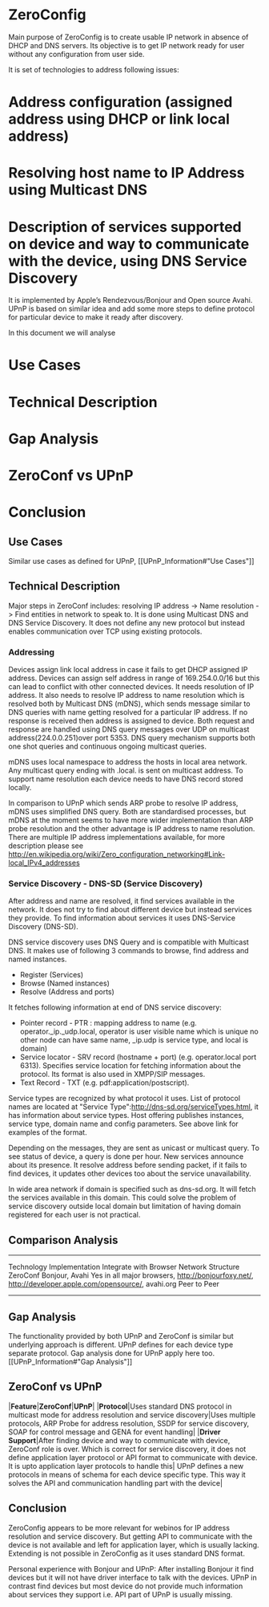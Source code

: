ZeroConfig
==========

Main purpose of ZeroConfig is to create usable IP network in absence of DHCP and DNS servers. Its objective is to get IP network ready for user without any configuration from user side.

It is set of technologies to address following issues:
# Address configuration (assigned address using DHCP or link local address)
# Resolving host name to IP Address using Multicast DNS
# Description of services supported on device and way to communicate with the device, using DNS Service Discovery

It is implemented by Apple’s Rendezvous/Bonjour and Open source Avahi. UPnP is based on similar idea and add some more steps to define protocol for particular device to make it ready after discovery.

In this document we will analyse
# Use Cases
# Technical Description
# Gap Analysis
# ZeroConf vs UPnP
# Conclusion

Use Cases
---------

Similar use cases as defined for UPnP, [[UPnP_Information#"Use Cases"]]

Technical Description
---------------------

Major steps in ZeroConf includes: resolving IP address -> Name resolution -> Find entities in network to speak to. It is done using Multicast DNS and DNS Service Discovery. It does not define any new protocol but instead enables communication over TCP using existing protocols.

### Addressing

Devices assign link local address in case it fails to get DHCP assigned IP address. Devices can assign self address in range of 169.254.0.0/16 but this can lead to conflict with other connected devices. It needs resolution of IP address. It also needs to resolve IP address to name resolution which is resolved both by Multicast DNS (mDNS), which sends message similar to DNS queries with name getting resolved for a particular IP address. If no response is received then address is assigned to device. Both request and response are handled using DNS query messages over UDP on multicast address(224.0.0.251)over port 5353. DNS query mechanism supports both one shot queries and continuous ongoing multicast queries.

mDNS uses local namespace to address the hosts in local area network. Any multicast query ending with .local. is sent on multicast address. To support name resolution each device needs to have DNS record stored locally.

In comparison to UPnP which sends ARP probe to resolve IP address, mDNS uses simplified DNS query. Both are standardised processes, but mDNS at the moment seems to have more wider implementation than ARP probe resolution and the other advantage is IP address to name resolution. There are multiple IP address implementations available, for more description please see http://en.wikipedia.org/wiki/Zero_configuration_networking#Link-local_IPv4_addresses

### Service Discovery - DNS-SD (Service Discovery)

After address and name are resolved, it find services available in the network. It does not try to find about different device but instead services they provide. To find information about services it uses DNS-Service Discovery (DNS-SD).

DNS service discovery uses DNS Query and is compatible with Multicast DNS. It makes use of following 3 commands to browse, find address and named instances.
* Register (Services)
* Browse (Named instances)
* Resolve (Address and ports)

It fetches following information at end of DNS service discovery:
* Pointer record - PTR : mapping address to name (e.g. operator._ip._udp.local, operator is user visible name which is unique no other node can have same name, _ip.udp is service type, and local is domain)
* Service locator - SRV record (hostname + port) (e.g. operator.local port 6313). Specifies service location for fetching information about the protocol. Its format is also used in XMPP/SIP messages.
* Text Record - TXT (e.g. pdf:application/postscript).

Service types are recognized by what protocol it uses. List of protocol names are located at "Service Type":http://dns-sd.org/serviceTypes.html, it has information about service types. Host offering publishes instances, service type, domain name and config parameters. See above link for examples of the format.

Depending on the messages, they are sent as unicast or multicast query. To see status of device, a query is done per hour. New services announce about its presence. It resolve address before sending packet, if it fails to find devices, it updates other devices too about the service unavailability.

In wide area network if domain is specified such as dns-sd.org. It will fetch the services available in this domain. This could solve the problem of service discovery outside local domain but limitation of having domain registered for each user is not practical.

Comparison Analysis
-------------------

  ------------ ---------------- ------------------------------------------------------------------------------------------------------- -------------------
  Technology   Implementation   Integrate with Browser                                                                                  Network Structure
  ZeroConf     Bonjour, Avahi   Yes in all major browsers, http://bonjourfoxy.net/, http://developer.apple.com/opensource/, avahi.org   Peer to Peer
  ------------ ---------------- ------------------------------------------------------------------------------------------------------- -------------------

Gap Analysis
------------

The functionality provided by both UPnP and ZeroConf is similar but underlying approach is different. UPnP defines for each device type separate protocol. Gap analysis done for UPnP apply here too.[[UPnP_Information#"Gap Analysis"]]

ZeroConf vs UPnP
----------------

|**Feature**|**ZeroConf**|**UPnP**|
|**Protocol**|Uses standard DNS protocol in multicast mode for address resolution and service discovery|Uses multiple protocols, ARP Probe for address resolution, SSDP for service discovery, SOAP for control message and GENA for event handling|
|**Driver Support**|After finding device and way to communicate with device, ZeroConf role is over. Which is correct for service discovery, it does not define application layer protocol or API format to communicate with device. It is upto application layer protocols to handle this| UPnP defines a new protocols in means of schema for each device specific type. This way it solves the API and communication handling part with the device|

Conclusion
----------

ZeroConfig appears to be more relevant for webinos for IP address resolution and service discovery. But getting API to communicate with the device is not available and left for application layer, which is usually lacking. Extending is not possible in ZeroConfig as it uses standard DNS format.

Personal experience with Bonjour and UPnP: After installing Bonjour it find devices but it will not have driver interface to talk with the devices. UPnP in contrast find devices but most device do not provide much information about services they support i.e. API part of UPnP is usually missing.

